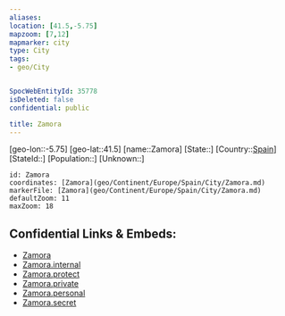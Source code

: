 ```yaml
---
aliases: 
location: [41.5,-5.75]
mapzoom: [7,12] 
mapmarker: city 
type: City
tags:
- geo/City


SpocWebEntityId: 35778
isDeleted: false
confidential: public

title: Zamora
---
```

[geo-lon::-5.75]
[geo-lat::41.5]
[name::Zamora]
[State::]
[Country::[Spain](geo/Continent/Europe/Spain.md)]
[StateId::]
[Population::]
[Unknown::]


```leaflet
id: Zamora
coordinates: [Zamora](geo/Continent/Europe/Spain/City/Zamora.md)
markerFile: [Zamora](geo/Continent/Europe/Spain/City/Zamora.md)
defaultZoom: 11 
maxZoom: 18
```


## Confidential Links & Embeds: 
- [Zamora](../../../../../../_public/geo/Continent/Europe/Spain/City/Zamora.md) 
- [Zamora.internal](../../../../../../_internal/geo/Continent/Europe/Spain/City/Zamora.internal.md) 
- [Zamora.protect](../../../../../../_protect/geo/Continent/Europe/Spain/City/Zamora.protect.md) 
- [Zamora.private](../../../../../../_private/geo/Continent/Europe/Spain/City/Zamora.private.md) 
- [Zamora.personal](../../../../../../_personal/geo/Continent/Europe/Spain/City/Zamora.personal.md) 
- [Zamora.secret](../../../../../../_secret/geo/Continent/Europe/Spain/City/Zamora.secret.md) 
